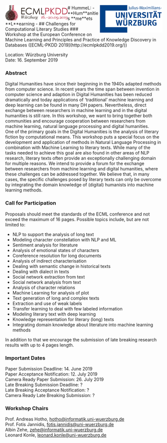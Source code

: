 <img src="breit_datum.png" alt="ECMLPKDD_Logo" class="inline" width="200" align="left"/>
<img src="2000px-Universität_Würzburg_Logo.svg.png" alt="uniwue_logo" class="inline" width="200" align="right"/>
# HummeL: - **Hum**anities **me**ets **L**earning - 
## Challenges for Computational Literary Studies
### Workshop at the European Conference on Machine Learning and Principles and Practice of Knowledge Discovery in Databases ([ECML-PKDD 2019](http://ecmlpkdd2019.org/))

Location: Würzburg University <br/>
Date: 16. September 2019 <br/>

### Abstract
Digital Humanities have since their beginning in the 1940s adapted methods from computer science. In recent years the time span between invention in computer science and adaption in Digital Humanities has been reduced dramatically and today applications of ‘traditional’ machine learning and deep learning can be found in many DH papers. Nevertheless, direct exchange between researchers in machine learning and in the digital humanities is still rare. In this workshop, we want to bring together both communities and encourage cooperation between researchers from machine learning, natural language processing and digital humanities. <br/>
One of the primary goals in the Digital Humanities is the analysis of literary fiction by computational means. This workshop puts a special focus on the development and application of methods in Natural Language Processing in combination with Machine Learning to literary texts. While many of the tasks needed to achieve this goal are also found in other areas of NLP research, literary texts often provide an exceptionally challenging domain for multiple reasons. We intend to provide a forum for the exchange between researchers from machine learning and digital humanities, where these challenges can be addressed together. We believe that, in many cases, the specific challenges posed by literary texts can only be overcome by integrating the domain knowledge of (digital) humanists into machine learning methods.
### Call for Participation
Proposals should meet the standards of the ECML conference and not exceed the maximum of 16 pages. Possible topics include, but are not limited to:
- NLP to support the analysis of long text
- Modeling character constellation with NLP and ML
- Sentiment analysis for literature
- Analysis of emotional states of characters
- Coreference resolution for long documents
- Analysis of indirect characterisation
- Dealing with semantic change in historical texts
- Dealing with dialect in texts
- Social network extraction from text
- Social network analysis from text
- Analysis of character relations
- Machine Learning for analysis of plot
- Text generation of long and complex texts
- Extraction and use of weak labels
- Transfer learning to deal with few labeled information
- Modeling literary text with deep learning
- Knowledge representation for literary (long) texts
- Integrating domain knowledge about literature into machine learning methods <br/>

In addition to that we encourage the submission of late breaking research results with up to 4 pages length.
### Important Dates
Paper Submission Deadline: 14. June 2019 <br/>
Paper Acceptance Notification: 12. July 2019 <br/>
Camera Ready Paper Submission: 26. July 2019 <br/>
Late Breaking Submission Deadline: ?  <br/>
Late Breaking Acceptance Notification: ?  <br/>
Camera Ready Late Breaking Submission: ? <br/>
### Workshop Chairs
Prof. Andreas Hotho, <hotho@informatik.uni-wuerzburg.de> <br/>
Prof. Fotis Jannidis, <fotis.jannidis@uni-wuerzburg.de> <br/>
Albin Zehe, <zehe@informatik.uni-wuerzburg.de> <br/>
Leonard Konle, <leonard.konle@uni-wuerzburg.de> <br/>




